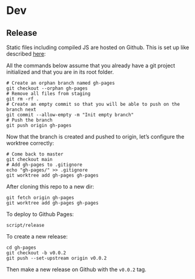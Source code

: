 # Dev

## Release

Static files including compiled JS are hosted on Github. This is set up like
described
[here](https://medium.com/linagora-engineering/deploying-your-js-app-to-github-pages-the-easy-way-or-not-1ef8c48424b7):

All the commands below assume that you already have a git project initialized and that you are in its root folder.

```
# Create an orphan branch named gh-pages
git checkout --orphan gh-pages
# Remove all files from staging
git rm -rf .
# Create an empty commit so that you will be able to push on the branch next
git commit --allow-empty -m "Init empty branch"
# Push the branch
git push origin gh-pages
```

Now that the branch is created and pushed to origin, let’s configure the worktree correctly:

```
# Come back to master
git checkout main
# Add gh-pages to .gitignore
echo "gh-pages/" >> .gitignore
git worktree add gh-pages gh-pages
```

After cloning this repo to a new dir:

```
git fetch origin gh-pages
git worktree add gh-pages gh-pages
```

To deploy to Github Pages:

```
script/release
```

To create a new release:

```
cd gh-pages
git checkout -b v0.0.2
git push --set-upstream origin v0.0.2
```

Then make a new release on Github with the `v0.0.2` tag.
